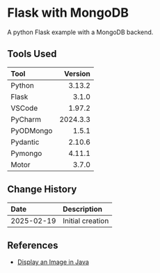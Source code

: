 # Flask with MongoDB
A python Flask example with a MongoDB backend.

## Tools Used

| Tool      |  Version |
|:----------|---------:|
| Python    |   3.13.2 |
| Flask     |    3.1.0 |
| VSCode    |   1.97.2 |
| PyCharm   | 2024.3.3 |
| PyODMongo |    1.5.1 |
| Pydantic  |   2.10.6 |
| Pymongo   |   4.11.1 |
| Motor     |    3.7.0 |

## Change History

| Date       | Description      |
|:-----------|:-----------------|
| 2025-02-19 | Initial creation |


## References
* [Display an Image in Java](https://www.delftstack.com/howto/java/display-an-image-in-java/)
